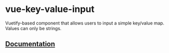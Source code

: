 # vue-key-value-input

Vuetify-based component that allows users to input a simple key/value map. Values can only be strings.

## **[Documentation](https://vue-key-value-input.now.sh)**